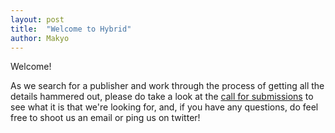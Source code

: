 ```yaml
---
layout: post
title:  "Welcome to Hybrid"
author: Makyo
---
```


Welcome!

As we search for a publisher and work through the process of getting all the details hammered out, please do take a look at the [call for submissions](/call-for-submissions) to see what it is that we're looking for, and, if you have any questions, do feel free to shoot us an email or ping us on twitter!
